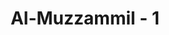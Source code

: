 ---
title: "Al-Muzzammil - 1"
no: 1
arabic_no: ١
ayah: يٰٓاَيُّهَا الْمُزَّمِّلُۙ
translation: "Wahai orang yang berselimut (Muhammad)!"
tafsir: "Dalam ayat ini, Allah memerintahkan Nabi Muhammad yang sedang berselimut supaya mendirikan salat pada sebagian malam. Seruan Allah kepada Nabi Muhammad ini didahului dengan kata-kata \"Hai orang yang berselimut"
---